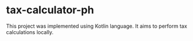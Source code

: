 # tax-calculator-ph
 This project was implemented using Kotlin language. It aims to perform tax calculations locally.

